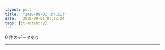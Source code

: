 ```yaml
---
layout: post
title:  "2018-09-01 はてぶIT"
date:   2018-09-01 07:02:24
tags: [it-hotentry]
---
```

0 件のデータあり

<hr>
